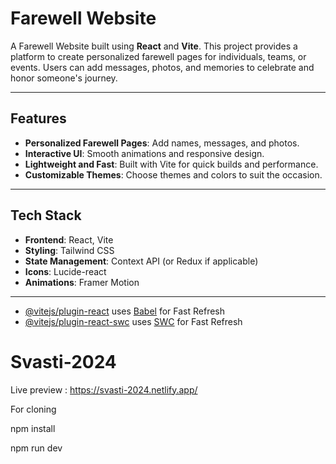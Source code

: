# Farewell Website

A Farewell Website built using **React** and **Vite**. This project provides a platform to create personalized farewell pages for individuals, teams, or events. Users can add messages, photos, and memories to celebrate and honor someone's journey.

---

## Features

- **Personalized Farewell Pages**: Add names, messages, and photos.
- **Interactive UI**: Smooth animations and responsive design.
- **Lightweight and Fast**: Built with Vite for quick builds and performance.
- **Customizable Themes**: Choose themes and colors to suit the occasion.

---

## Tech Stack

- **Frontend**: React, Vite
- **Styling**: Tailwind CSS
- **State Management**: Context API (or Redux if applicable)
- **Icons**: Lucide-react
- **Animations**: Framer Motion

---

- [@vitejs/plugin-react](https://github.com/vitejs/vite-plugin-react/blob/main/packages/plugin-react/README.md) uses [Babel](https://babeljs.io/) for Fast Refresh
- [@vitejs/plugin-react-swc](https://github.com/vitejs/vite-plugin-react-swc) uses [SWC](https://swc.rs/) for Fast Refresh
# Svasti-2024

Live preview : https://svasti-2024.netlify.app/

For cloning 

npm install

npm run dev

